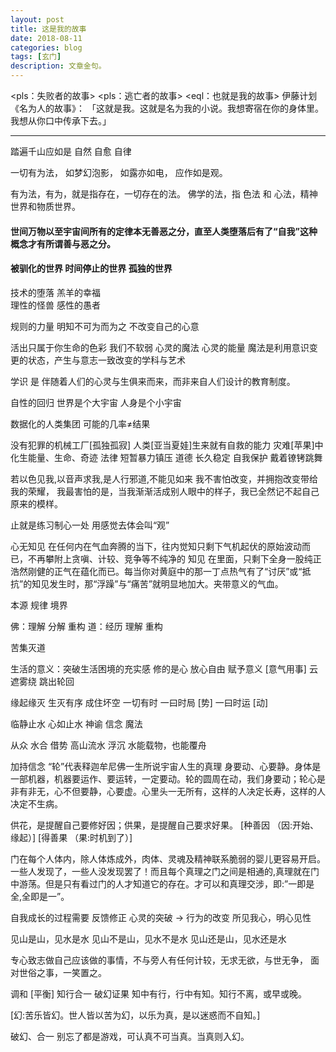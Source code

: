 ```yaml
---
layout: post
title: 这是我的故事
date: 2018-08-11
categories: blog
tags: [玄门]
description: 文章金句。
---
```



<pls：失败者的故事>
<pls：逃亡者的故事>
<eql：也就是我的故事>
伊藤计划《名为人的故事》：
「这就是我。这就是名为我的小说。我想寄宿在你的身体里。我想从你口中传承下去。」

----

踏遍千山应如是
自然
自愈
自律


一切有为法，
如梦幻泡影，
如露亦如电，
应作如是观。

有为法，有为，就是指存在，一切存在的法。
佛学的法，指 色法 和 心法，精神世界和物质世界。

#### 世间万物以至宇宙间所有的定律本无善恶之分，直至人类堕落后有了“自我”这种概念才有所谓善与恶之分。
#### 被驯化的世界 时间停止的世界 孤独的世界 
技术的堕落 羔羊的幸福<br>
理性的怪兽 感性的愚者



规则的力量
明知不可为而为之
不改变自己的心意


活出只属于你生命的色彩
我们不软弱 心灵的魔法 心灵的能量
魔法是利用意识变更的状态，产生与意志一致改变的学科与艺术 





学识 是 伴随着人们的心灵与生俱来而来，而非来自人们设计的教育制度。

自性的回归
世界是个大宇宙 人身是个小宇宙






数据化的人类集团
可能的几率≠结果


没有犯罪的机械工厂[孤独孤寂]
人类[亚当夏娃]生来就有自救的能力
灾难[苹果]中化生能量、生命、奇迹
法律 短暂暴力镇压
道德 长久稳定
自我保护 戴着镣铐跳舞

若以色见我,以音声求我,是人行邪道,不能见如来
我不害怕改变，并拥抱改变带给我的荣耀，
我最害怕的是，当我渐渐活成别人眼中的样子，我已全然记不起自己原来的模样。


止就是练习制心一处
用感觉去体会叫“观”


心无知见
在任何内在气血奔腾的当下，往内觉知只剩下气机起伏的原始波动而已，不再攀附上贪嗔、计较、竞争等不纯净的 知见 在里面，只剩下全身一股纯正浩然刚健的正气在蕴化而已。每当你对黄庭中的那一丁点热气有了“讨厌”或“抵抗”的知见发生时，那“浮躁”与“痛苦”就明显地加大。夹带意义的气血。

本源 规律 境界


佛：理解 分解 重构 
道：经历 理解 重构 


苦集灭道

生活的意义：突破生活困境的充实感
修的是心 放心自由
赋予意义 [意气用事]
云遮雾绕
跳出轮回


缘起缘灭 生灭有序 成住坏空 一切有时
一曰时局 [势] 一曰时运 [动]


临静止水
心如止水 神谕 信念 魔法

从众 水合
借势 高山流水
浮沉 水能载物，也能覆舟


加持信念
“轮”代表释迦牟尼佛一生所说宇宙人生的真理
身要动、心要静。身体是一部机器，机器要运作、要运转，一定要动。轮的圆周在动，我们身要动；轮心是非有非无，心不但要静，心要虚。心里头一无所有，这样的人决定长寿，这样的人决定不生病。

供花，是提醒自己要修好因；供果，是提醒自己要求好果。
[种善因 （因:开始、缘起）]
[得善果 （果:时机到了）]


门在每个人体内，除人体炼成外，肉体、灵魂及精神联系脆弱的婴儿更容易开启。一些人发现了，一些人没发现罢了！而且每个真理之门之间是相通的,真理就在门中游荡。但是只有看过门的人才知道它的存在。才可以和真理交涉，即:”一即是全,全即是一”。


自我成长的过程需要 反馈修正
心灵的突破 → 行为的改变
所见我心，明心见性


见山是山，见水是水
见山不是山，见水不是水
见山还是山，见水还是水

专心致志做自己应该做的事情，不与旁人有任何计较，无求无欲，与世无争， 面对世俗之事，一笑置之。


调和 [平衡]
知行合一 破幻证果
知中有行，行中有知。知行不离，或早或晚。


[幻:苦乐皆幻。世人皆以苦为幻，以乐为真，是以迷惑而不自知。]

破幻、合一
别忘了都是游戏，可认真不可当真。当真则入幻。
